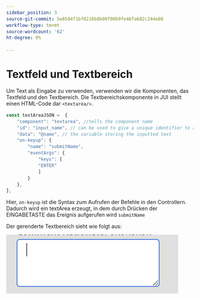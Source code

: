 ```yaml
---
sidebar_position: 3
source-git-commit: 5e0584f1bf0216b8b00f00b9fe46fa682c244e08
workflow-type: tm+mt
source-wordcount: '62'
ht-degree: 0%

---
```



# Textfeld und Textbereich

Um Text als Eingabe zu verwenden, verwenden wir die Komponenten, das Textfeld und den Textbereich.
Die Textbereichskomponente in JUI stellt einen HTML-Code dar `<textarea/>`.

```js title="textArea.js"
const textAreaJSON =  {
    "component": "textarea", //tells the component name
    "id": "input_name", // can be used to give a unique identifier to a component
    "data": "@name", // the variable storing the inputted text
    "on-keyup": {
        "name": "submitName",
        "eventArgs": {
            "keys": [
            "ENTER"
            ]
        }
    },
},
```

Hier, `on-keyup` ist die Syntax zum Aufrufen der Befehle in den Controllern.
Dadurch wird ein textArea erzeugt, in dem durch Drücken der EINGABETASTE das Ereignis aufgerufen wird `submitName`

Der gerenderte Textbereich sieht wie folgt aus:

![Textbereich](./imgs/text_area.png "Textbereich")
